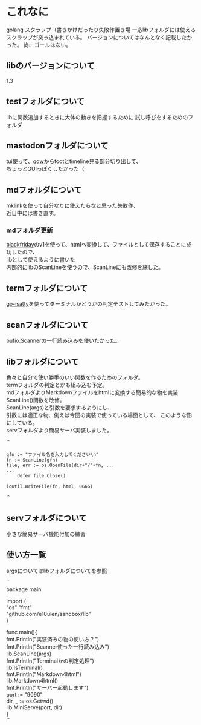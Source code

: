# これなに
golang スクラップ（書きかけだったり失敗作置き場
一応libフォルダには使えるスクラップが突っ込まれている。
バージョンについてはなんとなく記載したかった。
尚、ゴールはない。

## libのバージョンについて
1.3

## testフォルダについて
libに関数追加するときに大体の動きを把握するために
試し呼びをするためのフォルダ

## mastodonフォルダについて
tui使って、[qqw](https://github.com/e10ulen/qqw)からtootとtimeline見る部分切り出して、  
ちょっとGUIっぽくしたかった（  

## mdフォルダについて
[mklink](https://github.com/spiegel-im-spiegel/mklink)を使って自分なりに使えたらなと思った失敗作、  
近日中には書き直す。  
### mdフォルダ更新
[blackfriday](https://github.com/russross/blackfriday)のv1を使って、htmlへ変換して、ファイルとして保存することに成功したので、  
libとして使えるように書いた  
内部的にlibのScanLineを使うので、ScanLineにも改修を施した。

## termフォルダについて
[go-isatty](https://github.com/mattn/go-isatty)を使ってターミナルかどうかの判定テストしてみたかった。

## scanフォルダについて
bufio.Scannerの一行読み込みを使いたかった。

## libフォルダについて
色々と自分で使い勝手のいい関数を作るためのフォルダ。  
termフォルダの判定とかも組み込む予定。  
mdフォルダよりMarkdownファイルをhtmlに変換する簡易的な物を実装  
ScanLine()関数を改修。  
ScanLine(args)と引数を要求するようにし、  
引数には適正な物、例えば今回の実装で使っている場面として、
このような形にしている。  
servフォルダより簡易サーバ実装しました。  

``

	gfn := "ファイル名を入力してください\n"
	fn := ScanLine(gfn)
	file, err := os.OpenFile(dir+"/"+fn, ...
    ...
    	defer file.Close()

	ioutil.WriteFile(fn, html, 0666)
``

## servフォルダについて
小さな簡易サーバ機能付加の練習

##  使い方一覧
argsについてはlibフォルダについてを参照 


``  
package main  
  
import (  
    "os"
    "fmt"  
    "github.com/e10ulen/sandbox/lib"  
)  
  
func main(){  
    fmt.Println("実装済みの物の使い方？")  
    fmt.Println("Scanner使った一行読み込み")  
    lib.ScanLine(args)  
    fmt.Println("Terminalかの判定処理")  
    lib.IsTerminal()  
    fmt.Println("Markdown4html")  
    lib.Markdown4html()  
    fmt.Println("サーバー起動します")  
    port := "9090"  
    dir, _ := os.Getwd()  
    lib.MiniServe(port, dir)  
}  
``

